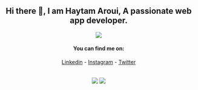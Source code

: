
<div align="center">

## Hi there 👋, I am Haytam Aroui, A passionate web app developer.

![](https://haytamaroui.com)



 #### You can find me on:
[Linkedin](https://www.linkedin.com/in/haytamaroui) - [Instagram](https://instagram.com/haytamaroui) - [Twitter](https://twitter.com/haytamaroui)

  
 <br>
<!-- If you forked this repo, Change the username as yours -->
  <img align="center" src="https://github-readme-stats.vercel.app/api/top-langs/?username=gurusabarish&theme=radical&langs_count=3" />
  <img align="center" src="https://github-readme-stats.vercel.app/api?username=gurusabarish&theme=radical&line_height=27&rank_icon=github" />
   
<br>
</div>
